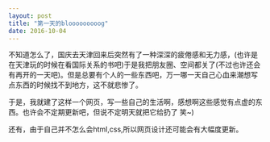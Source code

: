```yaml
---
layout: post
title: "第一天的blooooooooog"
date: 2016-10-04
---
```


不知道怎么了，国庆去天津回来后突然有了一种深深的疲倦感和无力感，(也许是在天津玩的时候在看国际关系的书吧)于是我把朋友圈、空间都关了(不过也许还会有再开的一天吧)。但是总要有个人的一些东西吧，万一哪一天自己心血来潮想写点东西的时候找不到地方，这不就悲惨了。

于是，我就建了这样一个网页，写一些自己的生活啊，感想啊这些感觉有点虚的东西。也许会不定期更新吧，但说不定明天就把它给扔了 笑~)

还有，由于自己并不怎么会html,css,所以网页设计还可能会有大幅度更新。
